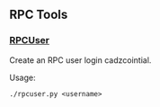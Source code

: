 RPC Tools
---------------------

### [RPCUser](/share/rpcuser) ###

Create an RPC user login cadzcointial.

Usage:

    ./rpcuser.py <username>
